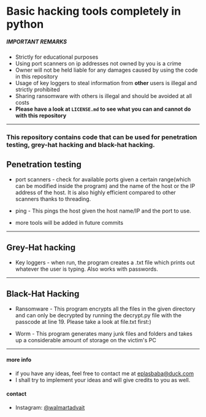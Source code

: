 ﻿# Basic hacking tools completely in python
 
<h5>IMPORTANT REMARKS</h5>

- Strictly for educational purposes
- Using port scanners on ip addresses not owned by you is a crime
- Owner will not be held liable for any damages caused by using the code in this repository
- Usage of key loggers to steal information from <b>other</b> users is illegal and strictly prohibited
- Sharing ransomware with others is illegal and should be avoided at all costs
- <b> Please have a look at ```LICENSE.md``` to see what you can and cannot do with this repository </b>

<hr>

<h3>This repository contains code that can be used for penetration testing, grey-hat hacking and black-hat hacking.</h3>


<h2>Penetration testing</h2>

- port scanners - check for available ports given a certain range(which can be modified inside the program) and the name of the host or the IP address of the host. It is also highly efficient compared to other scanners thanks to threading.

- ping - This pings the host given the host name/IP and the port to use.

- more tools will be added in future commits

<hr>

<h2>Grey-Hat hacking</h2>

- Key loggers - when run, the program creates a .txt file which prints out whatever the user is typing. Also works with passwords.

<hr>

<h2>Black-Hat Hacking</h2>

- Ransomware - This program encrypts all the files in the given directory and can only be decrypted by running the decrypt.py file with the passcode at line 19. Please take a look at file.txt first:)

- Worm - This program generates many junk files and folders and takes up a considerable amount of storage on the victim's PC

<hr>

<h4>more info</h4>

- if you have any ideas, feel free to contact me at [eplasbaba@duck.com](mailto:eplasbaba@duck.com) 
- I shall try to implement your ideas and will give credits to you as well.



<h4>contact</h4>

- Instagram: [@walmartadvait](https://www.instagram.com/walmartadvait/)





